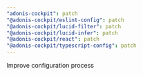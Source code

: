 ```yaml
---
"adonis-cockpit": patch
"@adonis-cockpit/eslint-config": patch
"@adonis-cockpit/lucid-filter": patch
"@adonis-cockpit/lucid-infer": patch
"@adonis-cockpit/react": patch
"@adonis-cockpit/typescript-config": patch
---
```


Improve configuration process
